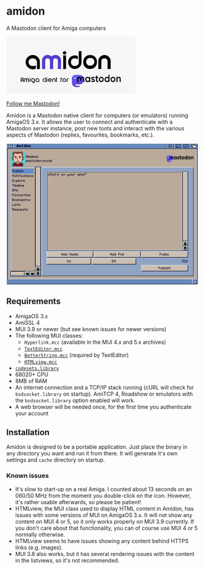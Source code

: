# amidon
A Mastodon client for Amiga computers

![Amidon logo](https://raw.githubusercontent.com/BlitterStudio/amidon/main/assets/Amidon_logo.png)

<a rel="me" href="https://mastodon.social/@midwan">Follow me Mastodon!</a>

Amidon is a Mastodon native client for computers (or emulators) running AmigaOS 3.x.
It allows the user to connect and authenticate with a Mastodon server instance, post new toots and interact with the various aspects of Mastodon (replies, favourites, bookmarks, etc.).

![Amidon GUI](https://raw.githubusercontent.com/BlitterStudio/amidon/main/screenshots/Amidon_Publish.png)

## Requirements
- AmigaOS 3.x
- AmiSSL 4
- MUI 3.9 or newer (but see known issues for newer versions)
- The following MUI classes: 
  - `Hyperlink.mcc` (available in the MUI 4.x and 5.x archives)
  - [`TextEditor.mcc`](http://aminet.net/package/dev/mui/MCC_TextEditor-15.56)
  - [`BetterString.mcc`](http://aminet.net/package/dev/mui/MCC_BetterString-11.36) (required by TextEditor)
  - [`HTMLview.mcc`](http://aminet.net/package/dev/mui/MCC_HTMLview-13.4)
- [`codesets.library`](http://aminet.net/package/util/libs/codesets-6.21)
- 68020+ CPU
- 8MB of RAM
- An internet connection and a TCP/IP stack running (cURL will check for `bsdsocket.library` on startup). AmiTCP 4, Roadshow or emulators with the `bsdsocket.library` option enabled will work.
- A web browser will be needed once, for the first time you authenticate your account

## Installation
Amidon is designed to be a portable application. Just place the binary in any directory you want and run it from there.  It will generate it's own settings and `cache` directory on startup.

### Known issues
- It's slow to start-up on a real Amiga. I counted about 13 seconds on an 060/50 MHz from the moment you double-click on the icon. However, it's rather usable afterwards, so please be patient!
- HTMLview, the MUI class used to display HTML content in Amidon, has issues with some versions of MUI on AmigaOS 3.x. It will not show any content on MUI 4 or 5, so it only works properly on MUI 3.9 currently. If you don't care about that functionality, you can of course use MUI 4 or 5 normally otherwise.
- HTMLview seems to have issues showing any content behind HTTPS links (e.g. images).
- MUI 3.8 also works, but it has several rendering issues with the content in the listviews, so it's not recommended.
